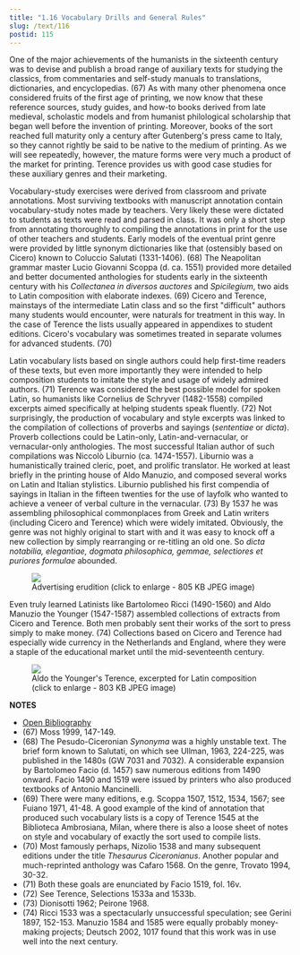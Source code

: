 ```yaml
---
title: "1.16 Vocabulary Drills and General Rules"
slug: /text/116
postid: 115
---
```

One of the major achievements of the humanists in the sixteenth century was to devise and publish a broad range of auxiliary texts for studying the classics, from commentaries and self-study manuals to translations, dictionaries, and encyclopedias. (67) As with many other phenomena once considered fruits of the first age of printing, we now know that these reference sources, study guides, and how-to books derived from late medieval, scholastic models and from humanist philological scholarship that began well before the invention of printing. Moreover, books of the sort reached full maturity only a century after Gutenberg's press came to Italy, so they cannot rightly be said to be native to the medium of printing. As we will see repeatedly, however, the mature forms were very much a product of the market for printing. Terence provides us with good case studies for these auxiliary genres and their marketing.

Vocabulary-study exercises were derived from classroom and private annotations. Most surviving textbooks with manuscript annotation contain vocabulary-study notes made by teachers. Very likely these were dictated to students as texts were read and parsed in class. It was only a short step from annotating thoroughly to compiling the annotations in print for the use of other teachers and students. Early models of the eventual print genre were provided by little synonym dictionaries like that (ostensibly based on Cicero) known to Coluccio Salutati (1331-1406). (68) The Neapolitan grammar master Lucio Giovanni Scoppa (d. ca. 1551) provided more detailed and better documented anthologies for students early in the sixteenth century with his *Collectanea in diversos auctores* and *Spicilegium*, two aids to Latin composition with elaborate indexes. (69) Cicero and Terence, mainstays of the intermediate Latin class and so the first "difficult" authors many students would encounter, were naturals for treatment in this way. In the case of Terence the lists usually appeared in appendixes to student editions. Cicero's vocabulary was sometimes treated in separate volumes for advanced students. (70)

Latin vocabulary lists based on single authors could help first-time readers of these texts, but even more importantly they were intended to help composition students to imitate the style and usage of widely admired authors. (71) Terence was considered the best possible model for spoken Latin, so humanists like Cornelius de Schryver (1482-1558) compiled excerpts aimed specifically at helping students speak fluently. (72) Not surprisingly, the production of vocabulary and style excerpts was linked to the compilation of collections of proverbs and sayings (*sententiae* or *dicta*). Proverb collections could be Latin-only, Latin-and-vernacular, or vernacular-only anthologies. The most successful Italian author of such compilations was Niccolò Liburnio (ca. 1474-1557). Liburnio was a humanistically trained cleric, poet, and prolific translator. He worked at least briefly in the printing house of Aldo Manuzio, and composed several works on Latin and Italian stylistics. Liburnio published his first compendia of sayings in Italian in the fifteen twenties for the use of layfolk who wanted to achieve a veneer of verbal culture in the vernacular. (73) By 1537 he was assembling philosophical commonplaces from Greek and Latin writers (including Cicero and Terence) which were widely imitated. Obviously, the genre was not highly original to start with and it was easy to knock off a new collection by simply rearranging or re-titling an old one. So *dicta notabilia, elegantiae, dogmata philosophica, gemmae, selectiores et puriores formulae* abounded.


<figure class="mkdn-figure">
    <div onClick="createLightbox('/images_full/1.00_Chapter_One/HFS_098.01.jpg','Advertising erudition (click to enlarge - 805 KB JPEG image)')" class="mkdn-image-link" id="lbimage">
    <img class="mkdn-image" src="/images_full/1.00_Chapter_One/HFS_098.01.jpg" />
    <figcaption class="mkdn-figcaption">Advertising erudition (click to enlarge - 805 KB JPEG image)</figcaption>
    </div>
</figure>

Even truly learned Latinists like Bartolomeo Ricci (1490-1560) and Aldo Manuzio the Younger (1547-1587) assembled collections of extracts from Cicero and Terence. Both men probably sent their works of the sort to press simply to make money. (74) Collections based on Cicero and Terence had especially wide currency in the Netherlands and England, where they were a staple of the educational market until the mid-seventeenth century.


<figure class="mkdn-figure">
    <div onClick="createLightbox('/images_full/1.00_Chapter_One/HFS_103.01.jpg','Aldo the Younger's Terence, excerpted for Latin composition (click to enlarge - 803 KB JPEG image)')" class="mkdn-image-link" id="lbimage">
    <img class="mkdn-image" src="/images_full/1.00_Chapter_One/HFS_103.01.jpg" />
    <figcaption class="mkdn-figcaption">Aldo the Younger's Terence, excerpted for Latin composition (click to enlarge - 803 KB JPEG image)</figcaption>
    </div>
</figure>

**NOTES**
* [Open Bibliography](/bibliography.pdf)
* (67) Moss 1999, 147-149.
* (68) The Pesudo-Ciceronian *Synonyma* was a highly unstable text. The brief form known to Salutati, on which see Ullman, 1963, 224-225, was published in the 1480s (GW 7031 and 7032). A considerable expansion by Bartolomeo Facio (d. 1457) saw numerous editions from 1490 onward. Facio 1490 and 1519 were issued by printers who also produced textbooks of Antonio Mancinelli.
* (69) There were many editions, e.g. Scoppa 1507, 1512, 1534, 1567; see Fuiano 1971, 41-48. A good example of the kind of annotation that produced such vocabulary lists is a copy of Terence 1545 at the Biblioteca Ambrosiana, Milan, where there is also a loose sheet of notes on style and vocabulary of exactly the sort used to compile lists.
* (70) Most famously perhaps, Nizolio 1538 and many subsequent editions under the title *Thesaurus Ciceronianus*. Another popular and much-reprinted anthology was Cafaro 1568. On the genre, Trovato 1994, 30-32.
* (71) Both these goals are enunciated by Facio 1519, fol. 16v.
* (72) See Terence, Selections 1533a and 1533b.
* (73) Dionisotti 1962; Peirone 1968.
* (74) Ricci 1533 was a spectacularly unsuccessful speculation; see Gerini 1897, 152-153. Manuzio 1584 and 1585 were equally probably money-making projects; Deutsch 2002, 1017 found that this work was in use well into the next century.
